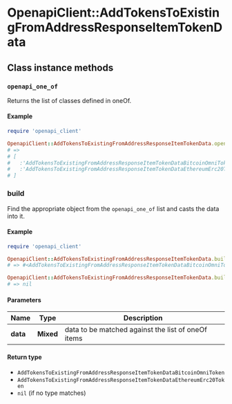 # OpenapiClient::AddTokensToExistingFromAddressResponseItemTokenData

## Class instance methods

### `openapi_one_of`

Returns the list of classes defined in oneOf.

#### Example

```ruby
require 'openapi_client'

OpenapiClient::AddTokensToExistingFromAddressResponseItemTokenData.openapi_one_of
# =>
# [
#   :'AddTokensToExistingFromAddressResponseItemTokenDataBitcoinOmniToken',
#   :'AddTokensToExistingFromAddressResponseItemTokenDataEthereumErc20Token'
# ]
```

### build

Find the appropriate object from the `openapi_one_of` list and casts the data into it.

#### Example

```ruby
require 'openapi_client'

OpenapiClient::AddTokensToExistingFromAddressResponseItemTokenData.build(data)
# => #<AddTokensToExistingFromAddressResponseItemTokenDataBitcoinOmniToken:0x00007fdd4aab02a0>

OpenapiClient::AddTokensToExistingFromAddressResponseItemTokenData.build(data_that_doesnt_match)
# => nil
```

#### Parameters

| Name | Type | Description |
| ---- | ---- | ----------- |
| **data** | **Mixed** | data to be matched against the list of oneOf items |

#### Return type

- `AddTokensToExistingFromAddressResponseItemTokenDataBitcoinOmniToken`
- `AddTokensToExistingFromAddressResponseItemTokenDataEthereumErc20Token`
- `nil` (if no type matches)

